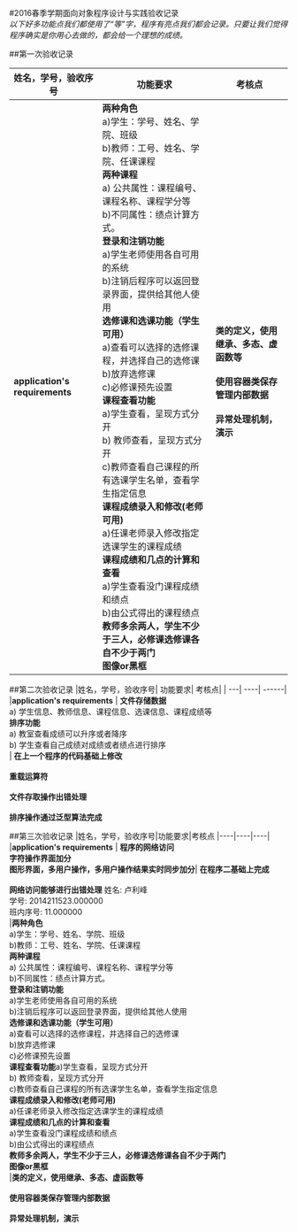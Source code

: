 #2016春季学期面向对象程序设计与实践验收记录  
*以下好多功能点我们都使用了“等”字，程序有亮点我们都会记录。只要让我们觉得程序确实是你用心去做的，都会给一个理想的成绩。*

##第一次验收记录

|姓名，学号，验收序号| 功能要求| 考核点|
| ---| ----| ------|
|**application's requirements** | **两种角色**<br>a)学生：学号、姓名、学院、班级<br>b)教师：工号、姓名、学院、任课课程<br>**两种课程**<br>a) 公共属性：课程编号、课程名称、课程学分等<br>b)不同属性：绩点计算方式。<br> **登录和注销功能**<br>a)学生老师使用各自可用的系统<br>b)注销后程序可以返回登录界面，提供给其他人使用<br> **选修课和选课功能（学生可用）**<br>a)查看可以选择的选修课程，并选择自己的选修课<br>b)放弃选修课<br>c)必修课预先设置<br> **课程查看功能**<br> a)学生查看，呈现方式分开<br> b) 教师查看，呈现方式分开<br> c)教师查看自己课程的所有选课学生名单，查看学生指定信息<br> **课程成绩录入和修改(老师可用)**<br>a)任课老师录入修改指定选课学生的课程成绩<br> **课程成绩和几点的计算和查看** <br> a)学生查看没门课程成绩和绩点<br> b)由公式得出的课程绩点 <br> **教师多余两人，学生不少于三人，必修课选修课各自不少于两门** <br> **图像or黑框**<br> | **类的定义，使用继承、多态、虚函数等** <br><br> **使用容器类保存管理内部数据** <br><br> **异常处理机制，演示** <br><br> |   





##第二次验收记录
|姓名，学号，验收序号| 功能要求| 考核点|
| ---| ----| ------|
|**application's requirements** | **文件存储数据** <br>a) 学生信息、教师信息、课程信息、选课信息、课程成绩等<br>**排序功能** <br> a) 教室查看成绩可以升序或者降序<br> b) 学生查看自己成绩对成绩或者绩点进行排序<br> | **在上一个程序的代码基础上修改** <br><br> **重载运算符** <br><br> **文件存取操作出错处理** <br><br> **排序操作通过泛型算法完成**


##第三次验收记录
|姓名，学号，验收序号|功能要求|考核点
|----|----|----|
|**application's requirements** | **程序的网络访问** <br> **字符操作界面加分** <br> **图形界面，多用户操作，多用户操作结果实时同步加分**| **在程序二基础上完成** <br> <br> **网络访问能够进行出错处理** 
姓名: 卢利峰<br>学号: 2014211523.000000<br> 班内序号: 11.000000<br>|**两种角色**<br>a)学生：学号、姓名、学院、班级<br>b)教师：工号、姓名、学院、任课课程<br>**两种课程**<br>a) 公共属性：课程编号、课程名称、课程学分等<br>b)不同属性：绩点计算方式。<br> **登录和注销功能**<br>a)学生老师使用各自可用的系统<br>b)注销后程序可以返回登录界面，提供给其他人使用<br> **选修课和选课功能（学生可用）**<br>a)查看可以选择的选修课程，并选择自己的选修课<br>b)放弃选修课<br>c)必修课预先设置<br> **课程查看功能**a)学生查看，呈现方式分开<br> b) 教师查看，呈现方式分开<br> c)教师查看自己课程的所有选课学生名单，查看学生指定信息<br> **课程成绩录入和修改(老师可用)**<br>a)任课老师录入修改指定选课学生的课程成绩<br> **课程成绩和几点的计算和查看** <br> a)学生查看没门课程成绩和绩点<br> b)由公式得出的课程绩点 <br> **教师多余两人，学生不少于三人，必修课选修课各自不少于两门** <br> **图像or黑框**<br>|**类的定义，使用继承、多态、虚函数等** <br><br> **使用容器类保存管理内部数据** <br><br> **异常处理机制，演示** <br><br>
